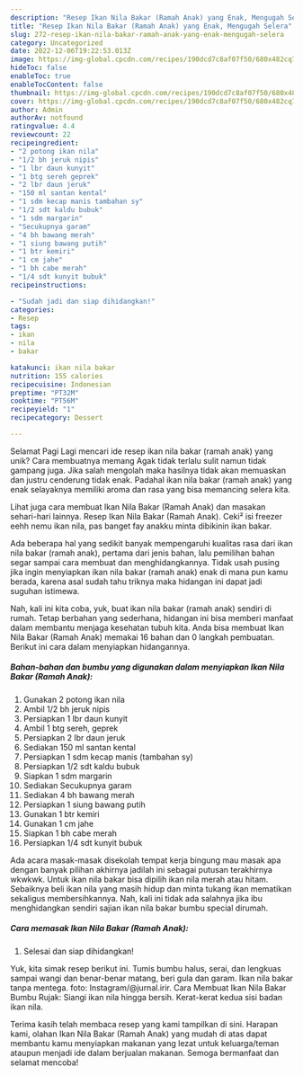 ```yaml
---
description: "Resep Ikan Nila Bakar (Ramah Anak) yang Enak, Mengugah Selera"
title: "Resep Ikan Nila Bakar (Ramah Anak) yang Enak, Mengugah Selera"
slug: 272-resep-ikan-nila-bakar-ramah-anak-yang-enak-mengugah-selera
category: Uncategorized
date: 2022-12-06T19:22:53.013Z
image: https://img-global.cpcdn.com/recipes/190dcd7c8af07f50/680x482cq70/ikan-nila-bakar-ramah-anak-foto-resep-utama.jpg
hideToc: false
enableToc: true
enableTocContent: false
thumbnail: https://img-global.cpcdn.com/recipes/190dcd7c8af07f50/680x482cq70/ikan-nila-bakar-ramah-anak-foto-resep-utama.jpg
cover: https://img-global.cpcdn.com/recipes/190dcd7c8af07f50/680x482cq70/ikan-nila-bakar-ramah-anak-foto-resep-utama.jpg
author: Admin
authorAv: notfound
ratingvalue: 4.4
reviewcount: 22
recipeingredient:
- "2 potong ikan nila"
- "1/2 bh jeruk nipis"
- "1 lbr daun kunyit"
- "1 btg sereh geprek"
- "2 lbr daun jeruk"
- "150 ml santan kental"
- "1 sdm kecap manis tambahan sy"
- "1/2 sdt kaldu bubuk"
- "1 sdm margarin"
- "Secukupnya garam"
- "4 bh bawang merah"
- "1 siung bawang putih"
- "1 btr kemiri"
- "1 cm jahe"
- "1 bh cabe merah"
- "1/4 sdt kunyit bubuk"
recipeinstructions:

- "Sudah jadi dan siap dihidangkan!"
categories:
- Resep
tags:
- ikan
- nila
- bakar

katakunci: ikan nila bakar 
nutrition: 155 calories
recipecuisine: Indonesian
preptime: "PT32M"
cooktime: "PT56M"
recipeyield: "1"
recipecategory: Dessert

---
```



Selamat Pagi Lagi mencari ide resep ikan nila bakar (ramah anak) yang unik? Cara membuatnya memang Agak tidak terlalu sulit namun tidak gampang juga. Jika salah mengolah maka hasilnya tidak akan memuaskan dan justru cenderung tidak enak. Padahal ikan nila bakar (ramah anak) yang enak selayaknya memiliki aroma dan rasa yang bisa memancing selera kita.


Lihat juga cara membuat Ikan Nila Bakar (Ramah Anak) dan masakan sehari-hari lainnya. Resep Ikan Nila Bakar (Ramah Anak). Ceki² isi freezer eehh nemu ikan nila, pas banget fay anakku minta dibikinin ikan bakar.

Ada beberapa hal yang sedikit banyak mempengaruhi kualitas rasa dari ikan nila bakar (ramah anak), pertama dari jenis bahan, lalu pemilihan bahan segar sampai cara membuat dan menghidangkannya. Tidak usah pusing jika ingin menyiapkan ikan nila bakar (ramah anak) enak di mana pun kamu berada, karena asal sudah tahu triknya maka hidangan ini dapat jadi suguhan istimewa.


Nah, kali ini kita coba, yuk, buat ikan nila bakar (ramah anak) sendiri di rumah. Tetap berbahan yang sederhana, hidangan ini bisa memberi manfaat dalam membantu menjaga kesehatan tubuh kita. Anda bisa membuat Ikan Nila Bakar (Ramah Anak) memakai 16 bahan dan 0 langkah pembuatan. Berikut ini cara dalam menyiapkan hidangannya.

<!--inarticleads1-->

##### Bahan-bahan dan bumbu yang digunakan dalam menyiapkan Ikan Nila Bakar (Ramah Anak):

1. Gunakan 2 potong ikan nila
1. Ambil 1/2 bh jeruk nipis
1. Persiapkan 1 lbr daun kunyit
1. Ambil 1 btg sereh, geprek
1. Persiapkan 2 lbr daun jeruk
1. Sediakan 150 ml santan kental
1. Persiapkan 1 sdm kecap manis (tambahan sy)
1. Persiapkan 1/2 sdt kaldu bubuk
1. Siapkan 1 sdm margarin
1. Sediakan Secukupnya garam
1. Sediakan 4 bh bawang merah
1. Persiapkan 1 siung bawang putih
1. Gunakan 1 btr kemiri
1. Gunakan 1 cm jahe
1. Siapkan 1 bh cabe merah
1. Persiapkan 1/4 sdt kunyit bubuk


Ada acara masak-masak disekolah tempat kerja bingung mau masak apa dengan banyak pilihan akhirnya jadilah ini sebagai putusan terakhirnya wkwkwk. Untuk ikan nila bakar bisa dipilih ikan nila merah atau hitam. Sebaiknya beli ikan nila yang masih hidup dan minta tukang ikan mematikan sekaligus membersihkannya. Nah, kali ini tidak ada salahnya jika ibu menghidangkan sendiri sajian ikan nila bakar bumbu special dirumah. 

<!--inarticleads2-->

##### Cara memasak Ikan Nila Bakar (Ramah Anak):


1. Selesai dan siap dihidangkan!

Yuk, kita simak resep berikut ini. Tumis bumbu halus, serai, dan lengkuas sampai wangi dan benar-benar matang, beri gula dan garam. Ikan nila bakar tanpa mentega. foto: Instagram/@jurnal.irir. Cara Membuat Ikan Nila Bakar Bumbu Rujak: Siangi ikan nila hingga bersih. Kerat-kerat kedua sisi badan ikan nila. 

Terima kasih telah membaca resep yang kami tampilkan di sini. Harapan kami, olahan Ikan Nila Bakar (Ramah Anak) yang mudah di atas dapat membantu kamu menyiapkan makanan yang lezat untuk keluarga/teman ataupun menjadi ide dalam berjualan makanan. Semoga bermanfaat dan selamat mencoba!
